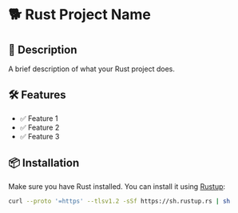# 🐕 Rust Project Name

## 📌 Description
A brief description of what your Rust project does.

## 🛠 Features
- ✅ Feature 1
- ✅ Feature 2
- ✅ Feature 3

## 📦 Installation
Make sure you have Rust installed. You can install it using [Rustup](https://rustup.rs/):

```sh
curl --proto '=https' --tlsv1.2 -sSf https://sh.rustup.rs | sh
